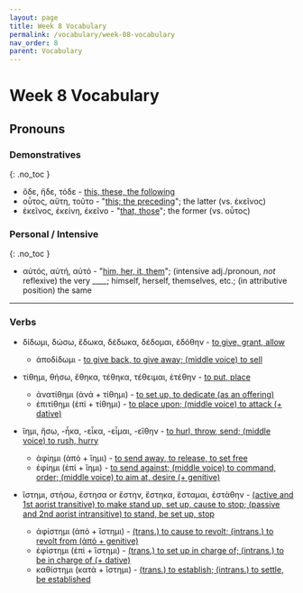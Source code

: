 ```yaml
---
layout: page
title: Week 8 Vocabulary
permalink: /vocabulary/week-08-vocabulary
nav_order: 8
parent: Vocabulary
---
```


# Week 8 Vocabulary

## Pronouns

### Demonstratives
{: .no_toc }
* ὅδε, ἥδε, τόδε - [this, these, the following](https://logeion.uchicago.edu/ὅδε)
* οὗτος, αὕτη, τοῦτο - "[this; the preceding](https://logeion.uchicago.edu/οὗτος)"; the latter (vs. ἐκεῖνος)
* ἐκεῖνος, ἐκείνη, ἐκεῖνο - "[that, those](https://logeion.uchicago.edu/ἐκεῖνος)"; the former (vs. οὗτος)

### Personal / Intensive
{: .no_toc }
* αὐτός, αὐτή, αὐτό - "[him, her, it, them](https://logeion.uchicago.edu/αὐτός)"; (intensive adj./pronoun, *not* reflexive) the very ____; himself, herself, themselves, etc.; (in attributive position) the same

***

### Verbs

* δίδωμι, δώσω, ἔδωκα, δέδωκα, δέδομαι, ἐδόθην - [to give, grant, allow](https://logeion.uchicago.edu/δίδωμι)
  * ἀποδίδωμι - [to give back, to give away; (middle voice) to sell](https://logeion.uchicago.edu/ἀποδίδωμι)

* τίθημι, θήσω, ἔθηκα, τέθηκα, τέθειμαι, ἐτέθην - [to put, place](https://logeion.uchicago.edu/τίθημι)
  * ἀνατίθημι (ἀνά + τίθημι) - [to set up, to dedicate (as an offering)](https://logeion.uchicago.edu/ἀνατίθημι)
  * ἐπιτίθημι (ἐπί + τίθημι) - [to place upon; (middle voice) to attack (+ dative)](https://logeion.uchicago.edu/ἐπιτίθημι)

* ἵημι, ἥσω, -ἧκα, -εἷκα, -εἷμαι, -εἵθην - [to hurl, throw, send; (middle voice) to rush, hurry](https://logeion.uchicago.edu/ἵημι)
  * ἀφίημι (ἀπό + ἵημι) - [to send away, to release, to set free](https://logeion.uchicago.edu/ἀφίημι)
  * ἐφίημι (ἐπί + ἵημι) - [to send against; (middle voice) to command, order; (middle voice) to aim at, desire (+ genitive)](https://logeion.uchicago.edu/ἐφίημι)

* ἵστημι, στήσω, ἔστησα or ἔστην, ἕστηκα, ἕσταμαι, ἐστάθην - [(active and 1st aorist transitive) to make stand up, set up, cause to stop; (passive and 2nd aorist intransitive) to stand, be set up, stop](https://logeion.uchicago.edu/ἵστημι)
  * ἀφίστημι (ἀπό + ἵστημι) - [(trans.) to cause to revolt; (intrans.) to revolt from (ἀπό + genitive)](https://logeion.uchicago.edu/ἀφίστημι)
  * ἐφίστημι (ἐπί + ἵστημι) - [(trans.) to set up in charge of; (intrans.) to be in charge of (+ dative)](https://logeion.uchicago.edu/ἐφίστημι)
  * καθίστημι (κατά + ἵστημι) - [(trans.) to establish; (intrans.) to settle, be established](https://logeion.uchicago.edu/καθίστημι)